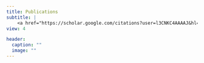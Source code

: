 ```yaml
---
title: Publications
subtitle: |
    <a href="https://scholar.google.com/citations?user=l3CNKC4AAAAJ&hl=en&oi=ao">Google Scholar</a>
view: 4

header:
  caption: ""
  image: ""
---
```

